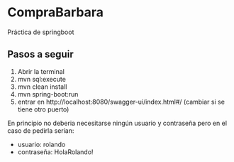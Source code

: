 # CompraBarbara

Práctica de springboot


## Pasos a seguir

  1. Abrir la terminal
  2. mvn sql:execute
  3. mvn clean install
  4. mvn spring-boot:run
  5. entrar en http://localhost:8080/swagger-ui/index.html#/ (cambiar si se tiene otro puerto)

En principio no deberia necesitarse ningún usuario y contraseña pero en el caso de pedirla serían:

  - usuario: rolando
  - contraseña: HolaRolando!
